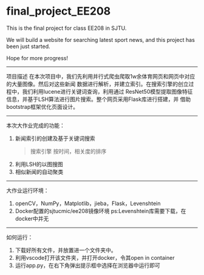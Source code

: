 # final_project_EE208
This is the final project for class EE208 in SJTU.

We will build a website for searching latest sport news, and this project has been just started.

Hope for more progress!

---
项目描述
在本次项目中，我们先利用并行式爬虫爬取1w余体育网页和网页中对应的大量图像。然后对这些新闻 数据进行解析，并建立索引。在搜索引擎的创立过程中，我们利用lucene进行关键词查询，利用通过 ResNet50模型提取图像特征信息，并基于LSH算法进行图片搜索。整个网页采用Flask库进行搭建，并 借助bootstrap框架优化页面设计。

---
本次大作业完成的功能：
1. 新闻索引的创建及基于关键词搜索
    > 搜索引擎
    > 按时间，相关度的排序
2. 利用LSH的以图搜图
3. 相似新闻的自动聚类

---
大作业运行环境：
1. openCV，NumPy，Matplotlib，jieba，Flask，Levenshtein
2. Docker配置的sjtucmic/ee208镜像环境 ps:Levenshtein库需要下载，在docker中并无

---
如何运行：
1. 下载好所有文件，并放置进一个文件夹中。
2. 利用vscode打开该文件夹，并打开docker，令其open in container
3. 运行app.py，在右下角弹出提示框中选择在浏览器中运行即可

